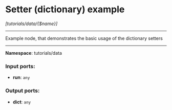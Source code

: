 # Setter (dictionary) example

_[tutorials/data/{$name}]_

---

Example node, that demonstrates the basic usage of the dictionary setters

---

__Namespace__: tutorials/data

### Input ports:

* __run__: ` any `

### Output ports:

* __dict__: ` any `

